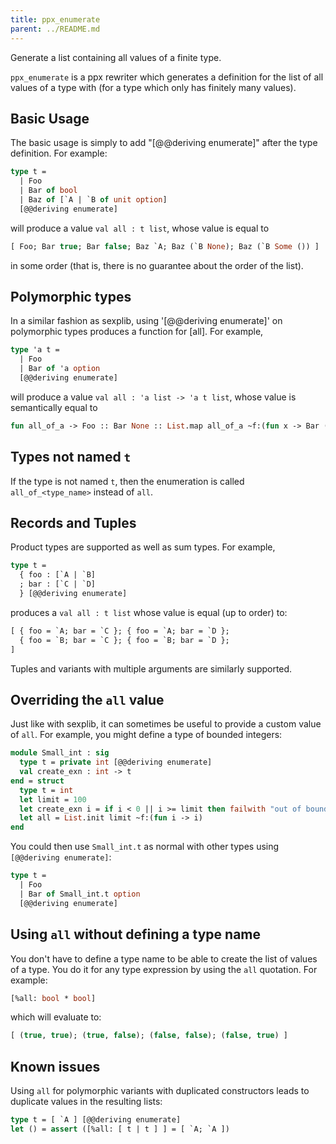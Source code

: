 ```yaml
---
title: ppx_enumerate
parent: ../README.md
---
```


Generate a list containing all values of a finite type.

`ppx_enumerate` is a ppx rewriter which generates a definition for the
list of all values of a type with (for a type which only has finitely
many values).

Basic Usage
-----------

The basic usage is simply to add "[@@deriving enumerate]" after the type
definition.  For example:

```ocaml
type t =
  | Foo
  | Bar of bool
  | Baz of [`A | `B of unit option]
  [@@deriving enumerate]
```

will produce a value `val all : t list`, whose value is equal to

```ocaml
[ Foo; Bar true; Bar false; Baz `A; Baz (`B None); Baz (`B Some ()) ]
```

in some order (that is, there is no guarantee about the order of the list).

Polymorphic types
-----------------

In a similar fashion as sexplib, using '[@@deriving enumerate]' on polymorphic
types produces a function for [all].  For example,

```ocaml
type 'a t =
  | Foo
  | Bar of 'a option
  [@@deriving enumerate]
```

will produce a value `val all : 'a list -> 'a t list`, whose value is
semantically equal to

```ocaml
fun all_of_a -> Foo :: Bar None :: List.map all_of_a ~f:(fun x -> Bar (Some x))
```

Types not named `t`
-------------------

If the type is not named `t`, then the enumeration is called
`all_of_<type_name>` instead of `all`.

Records and Tuples
------------------

Product types are supported as well as sum types.  For example,

```ocaml
type t =
  { foo : [`A | `B]
  ; bar : [`C | `D]
  } [@@deriving enumerate]
```

produces a `val all : t list` whose value is equal (up to order) to:

```ocaml
[ { foo = `A; bar = `C }; { foo = `A; bar = `D };
  { foo = `B; bar = `C }; { foo = `B; bar = `D };
]
```

Tuples and variants with multiple arguments are similarly supported.

Overriding the `all` value
---------------------------

Just like with sexplib, it can sometimes be useful to provide a custom
value of `all`.  For example, you might define a type of bounded
integers:

```ocaml
module Small_int : sig
  type t = private int [@@deriving enumerate]
  val create_exn : int -> t
end = struct
  type t = int
  let limit = 100
  let create_exn i = if i < 0 || i >= limit then failwith "out of bounds"; i
  let all = List.init limit ~f:(fun i -> i)
end
```

You could then use `Small_int.t` as normal with other types using
`[@@deriving enumerate]`:

```ocaml
type t =
  | Foo
  | Bar of Small_int.t option
  [@@deriving enumerate]
```

Using `all` without defining a type name
----------------------------------------

You don't have to define a type name to be able to create the list of
values of a type. You do it for any type expression by using the `all`
quotation. For example:

```ocaml
[%all: bool * bool]
```

which will evaluate to:

```ocaml
[ (true, true); (true, false); (false, false); (false, true) ]
```

Known issues
------------

Using `all` for polymorphic variants with duplicated constructors leads
to duplicate values in the resulting lists:

```ocaml
type t = [ `A ] [@@deriving enumerate]
let () = assert ([%all: [ t | t ] ] = [ `A; `A ])
```
